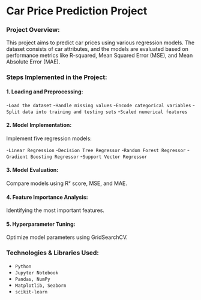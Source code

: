 # Car Price Prediction Project

### Project Overview:
This project aims to predict car prices using various regression models. The dataset consists of car attributes, and the models are evaluated based on performance metrics like R-squared, Mean Squared Error (MSE), and Mean Absolute Error (MAE).

### Steps Implemented in the Project:
#### **1. Loading and Preprocessing:** 

-`Load the dataset`
-`Handle missing values`
-`Encode categorical variables`
-`Split data into training and testing sets`
-`Scaled numerical features`

#### **2. Model Implementation:** 

Implement five regression models:

-`Linear Regression`
-`Decision Tree Regressor`
-`Random Forest Regressor`
-`Gradient Boosting Regressor`
-`Support Vector Regressor`

#### **3. Model Evaluation:** 
Compare models using R² score, MSE, and MAE.

#### **4. Feature Importance Analysis:** 
Identifying the most important features.

#### **5. Hyperparameter Tuning:** 
Optimize model parameters using GridSearchCV.


### Technologies & Libraries Used:
  - `Python`
  - `Jupyter Notebook`
  - `Pandas, NumPy`
  - `Matplotlib, Seaborn`
  - `scikit-learn`
